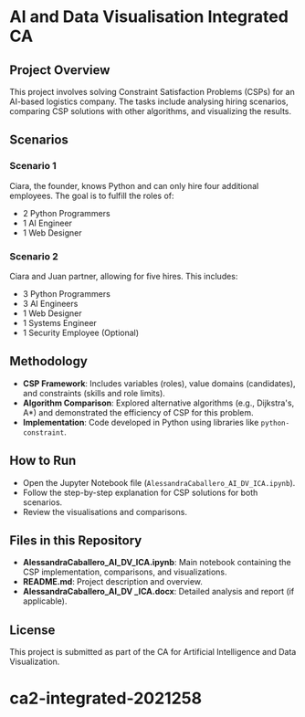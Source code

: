 # AI and Data Visualisation Integrated CA

## Project Overview
This project involves solving Constraint Satisfaction Problems (CSPs) for an AI-based logistics company. The tasks include analysing hiring scenarios, comparing CSP solutions with other algorithms, and visualizing the results.

## Scenarios
### Scenario 1
Ciara, the founder, knows Python and can only hire four additional employees. The goal is to fulfill the roles of:
- 2 Python Programmers
- 1 AI Engineer
- 1 Web Designer

### Scenario 2
Ciara and Juan partner, allowing for five hires. This includes:
- 3 Python Programmers
- 3 AI Engineers
- 1 Web Designer
- 1 Systems Engineer
- 1 Security Employee (Optional) 

## Methodology
- **CSP Framework**: Includes variables (roles), value domains (candidates), and constraints (skills and role limits).
- **Algorithm Comparison**: Explored alternative algorithms (e.g., Dijkstra's, A*) and demonstrated the efficiency of CSP for this problem.
- **Implementation**: Code developed in Python using libraries like `python-constraint`.

## How to Run
- Open the Jupyter Notebook file (`AlessandraCaballero_AI_DV_ICA.ipynb`).
- Follow the step-by-step explanation for CSP solutions for both scenarios.
- Review the visualisations and comparisons.

## Files in this Repository
- **AlessandraCaballero_AI_DV_ICA.ipynb**: Main notebook containing the CSP implementation, comparisons, and visualizations.
- **README.md**: Project description and overview.
- **AlessandraCaballero_AI_DV _ICA.docx**: Detailed analysis and report (if applicable).

## License
This project is submitted as part of the CA for Artificial Intelligence and Data Visualization.
# ca2-integrated-2021258
